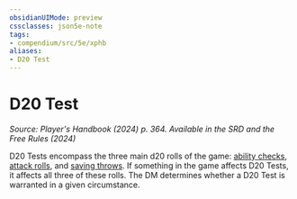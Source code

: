 ```yaml
---
obsidianUIMode: preview
cssclasses: json5e-note
tags:
- compendium/src/5e/xphb
aliases:
- D20 Test
---
```

# D20 Test
*Source: Player's Handbook (2024) p. 364. Available in the <span title='Systems Reference Document (5.2)'>SRD</span> and the Free Rules (2024)* 

D20 Tests encompass the three main d20 rolls of the game: [ability checks](/3-Mechanics/CLI/variant-rules/ability-check-xphb.md), [attack rolls](/3-Mechanics/CLI/variant-rules/attack-roll-xphb.md), and [saving throws](/3-Mechanics/CLI/variant-rules/saving-throw-xphb.md). If something in the game affects D20 Tests, it affects all three of these rolls. The DM determines whether a D20 Test is warranted in a given circumstance.